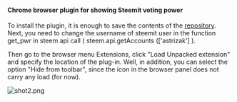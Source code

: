 #### Chrome browser plugin for showing Steemit voting power

To install the plugin, it is enough to save the contents of the [repository](https://github.com/AnatoliyStrizhak/steemit/tree/master/voting_power). 
Next, you need to change the username of steemit user in the function get_pwr in steem api call 
( steem.api.getAccounts (['astrizak'] ).

Then go to the browser menu Extensions, click "Load Unpacked extension" and specify the location of the plug-in. 
Well, in addition, you can select the option "Hide from toolbar", since the icon in the browser panel does not carry 
any load (for now).

![shot2.png](https://cdn.steemitimages.com/DQmUQ7Lzw4QZdFWNoaGjzVc7bx4oeaQSTkAhbrRShcGN25V/shot2.png)
